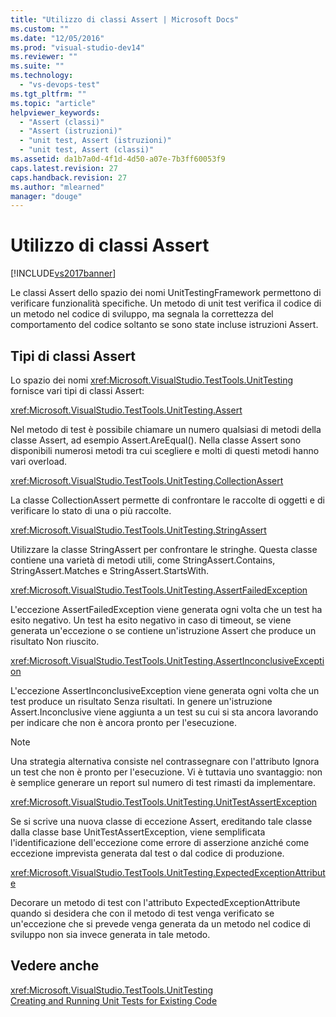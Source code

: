 ```yaml
---
title: "Utilizzo di classi Assert | Microsoft Docs"
ms.custom: ""
ms.date: "12/05/2016"
ms.prod: "visual-studio-dev14"
ms.reviewer: ""
ms.suite: ""
ms.technology: 
  - "vs-devops-test"
ms.tgt_pltfrm: ""
ms.topic: "article"
helpviewer_keywords: 
  - "Assert (classi)"
  - "Assert (istruzioni)"
  - "unit test, Assert (istruzioni)"
  - "unit test, Assert (classi)"
ms.assetid: da1b7a0d-4f1d-4d50-a07e-7b3ff60053f9
caps.latest.revision: 27
caps.handback.revision: 27
ms.author: "mlearned"
manager: "douge"
---
```

# Utilizzo di classi Assert
[!INCLUDE[vs2017banner](../code-quality/includes/vs2017banner.md)]

Le classi Assert dello spazio dei nomi UnitTestingFramework permettono di verificare funzionalità specifiche.  Un metodo di unit test verifica il codice di un metodo nel codice di sviluppo, ma segnala la correttezza del comportamento del codice soltanto se sono state incluse istruzioni Assert.  
  
## Tipi di classi Assert  
 Lo spazio dei nomi <xref:Microsoft.VisualStudio.TestTools.UnitTesting> fornisce vari tipi di classi Assert:  
  
 <xref:Microsoft.VisualStudio.TestTools.UnitTesting.Assert>  
  
 Nel metodo di test è possibile chiamare un numero qualsiasi di metodi della classe Assert, ad esempio Assert.AreEqual\(\).  Nella classe Assert sono disponibili numerosi metodi tra cui scegliere e molti di questi metodi hanno vari overload.  
  
 <xref:Microsoft.VisualStudio.TestTools.UnitTesting.CollectionAssert>  
  
 La classe CollectionAssert permette di confrontare le raccolte di oggetti e di verificare lo stato di una o più raccolte.  
  
 <xref:Microsoft.VisualStudio.TestTools.UnitTesting.StringAssert>  
  
 Utilizzare la classe StringAssert per confrontare le stringhe.  Questa classe contiene una varietà di metodi utili, come StringAssert.Contains, StringAssert.Matches e StringAssert.StartsWith.  
  
 <xref:Microsoft.VisualStudio.TestTools.UnitTesting.AssertFailedException>  
  
 L'eccezione AssertFailedException viene generata ogni volta che un test ha esito negativo.  Un test ha esito negativo in caso di timeout, se viene generata un'eccezione o se contiene un'istruzione Assert che produce un risultato Non riuscito.  
  
 <xref:Microsoft.VisualStudio.TestTools.UnitTesting.AssertInconclusiveException>  
  
 L'eccezione AssertInconclusiveException viene generata ogni volta che un test produce un risultato Senza risultati.  In genere un'istruzione Assert.Inconclusive viene aggiunta a un test su cui si sta ancora lavorando per indicare che non è ancora pronto per l'esecuzione.  
  
> [!NOTE]
>  Una strategia alternativa consiste nel contrassegnare con l'attributo Ignora un test che non è pronto per l'esecuzione.  Vi è tuttavia uno svantaggio: non è semplice generare un report sul numero di test rimasti da implementare.  
  
 <xref:Microsoft.VisualStudio.TestTools.UnitTesting.UnitTestAssertException>  
  
 Se si scrive una nuova classe di eccezione Assert, ereditando tale classe dalla classe base UnitTestAssertException, viene semplificata l'identificazione dell'eccezione come errore di asserzione anziché come eccezione imprevista generata dal test o dal codice di produzione.  
  
 <xref:Microsoft.VisualStudio.TestTools.UnitTesting.ExpectedExceptionAttribute>  
  
 Decorare un metodo di test con l'attributo ExpectedExceptionAttribute quando si desidera che con il metodo di test venga verificato se un'eccezione che si prevede venga generata da un metodo nel codice di sviluppo non sia invece generata in tale metodo.  
  
## Vedere anche  
 <xref:Microsoft.VisualStudio.TestTools.UnitTesting>   
 [Creating and Running Unit Tests for Existing Code](http://msdn.microsoft.com/it-it/e8370b93-085b-41c9-8dec-655bd886f173)